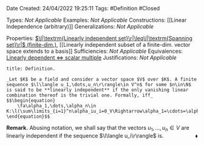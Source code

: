 <br />
<br />

Date Created: 24/04/2022 19:25:11
Tags: #Definition #Closed

Types: _Not Applicable_
Examples: _Not Applicable_
Constructions: [[Linear Independence (arbitrary)]]
Generalizations: _Not Applicable_

Properties: [$\l|\textrm{Linearly independent set}\r|\leq\l|\textrm{Spanning set}\r|$ (finite-dim.)](Cardinality%20of%20linearly%20independent%20sets%20no%20more%20than%20that%20of%20spanning%20sets%20(finite-dim.).md), [[Linearly independent subset of a finite-dim. vector space extends to a basis]]
Sufficiencies: _Not Applicable_
Equivalences: [Linearly dependent $\Leftrightarrow$ scalar multiple](Linearly%20dependent%20iff%20scalar%20multiple.md)
Justifications: _Not Applicable_

``` ad-Definition
title: Definition.

_Let $K$ be a field and consider a vector space $V$ over $K$. A finite sequence $\l\langle u_1,\dots,u_n\r\rangle\in V^n$ for some $n\in\N$ is said to be **linearly independent** if the only vanishing linear combination thereof is the trivial one. Formally, iff_
$$\begin{equation}
    \fa\alpha_1,\dots,\alpha_n\in K:\l(\sum\limits_{i=1}^n\alpha_iu_i=0_V\Rightarrow\alpha_1=\cdots=\alpha_n=0\r).
\end{equation}$$

```

**Remark.** Abusing notation, we shall say that the vectors $u_1,\dots,u_n\in V$ are linearly independent if the sequence $\l\langle u_i\r\rangle$ is.<span style="float:right;">$\blacklozenge$</span>
